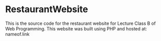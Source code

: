 # RestaurantWebsite
This is the source code for the restaurant website for Lecture Class B of Web Programming. This website was built using PHP and hosted at: nameof.link
